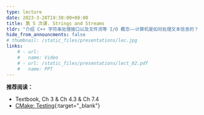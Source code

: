```yaml
---
type: lecture
date: 2023-3-28T19:30:00+08:00
title: 第 5 次课. Strings and Streams
tldr: "介绍 C++ 字符串处理接口以及文件流等 I/O 概念——计算机是如何处理文本信息的？"
hide_from_announcments: false
# thumbnail: /static_files/presentations/lec.jpg
links:
    # - url:
    #   name: Video
    # - url: /static_files/presentations/lect_02.pdf
    #   name: PPT
---
```


**推荐阅读：**

- Textbook, Ch 3 & Ch 4.3 & Ch 7.4
- [CMake: Testing](https://cliutils.gitlab.io/modern-cmake/chapters/testing.html){:target="_blank"}